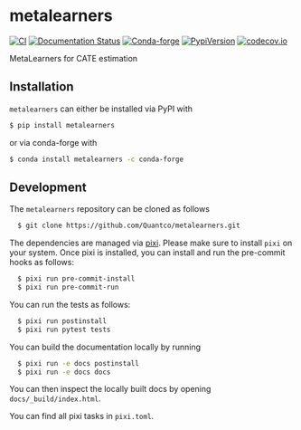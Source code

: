 # metalearners

[![CI](https://github.com/Quantco/metalearners/actions/workflows/ci.yml/badge.svg)](https://github.com/Quantco/metalearners/actions/workflows/ci.yml)
[![Documentation Status](https://readthedocs.org/projects/metalearners/badge/?version=latest)](https://metalearners.readthedocs.io/en/latest/?badge=latest)
[![Conda-forge](https://img.shields.io/conda/vn/conda-forge/metalearners?logoColor=white&logo=conda-forge)](https://anaconda.org/conda-forge/metalearners)
[![PypiVersion](https://img.shields.io/pypi/v/metalearners.svg?logo=pypi&logoColor=white)](https://pypi.org/project/metalearners)
[![codecov.io](https://codecov.io/github/QuantCo/metalearners/coverage.svg?branch=main)](https://codecov.io/github/QuantCo/metalearners?branch=main)

MetaLearners for CATE estimation

## Installation

`metalearners` can either be installed via PyPI with

```bash
$ pip install metalearners
```

or via conda-forge with

```bash
$ conda install metalearners -c conda-forge
```

## Development

The `metalearners` repository can be cloned as follows

```bash
  $ git clone https://github.com/Quantco/metalearners.git
```

The dependencies are managed via [pixi](https://pixi.sh/latest/). Please make sure to install `pixi` on
your system. Once pixi is installed, you can install and run the pre-commit hooks as follows:

```bash
  $ pixi run pre-commit-install
  $ pixi run pre-commit-run
```

You can run the tests as follows:

```bash
  $ pixi run postinstall
  $ pixi run pytest tests
```

You can build the documentation locally by running

```bash
  $ pixi run -e docs postinstall
  $ pixi run -e docs docs
```

You can then inspect the locally built docs by opening `docs/_build/index.html`.

You can find all pixi tasks in `pixi.toml`.

